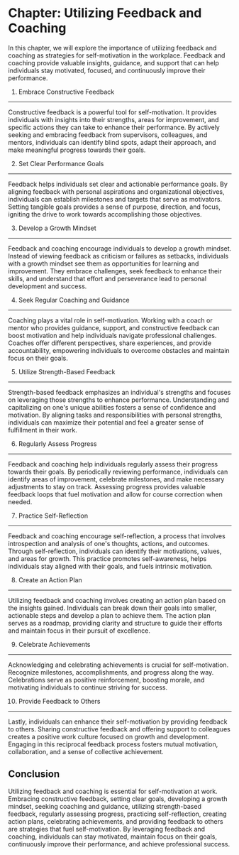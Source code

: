 Chapter: Utilizing Feedback and Coaching
========================================

In this chapter, we will explore the importance of utilizing feedback and coaching as strategies for self-motivation in the workplace. Feedback and coaching provide valuable insights, guidance, and support that can help individuals stay motivated, focused, and continuously improve their performance.

1. Embrace Constructive Feedback
--------------------------------

Constructive feedback is a powerful tool for self-motivation. It provides individuals with insights into their strengths, areas for improvement, and specific actions they can take to enhance their performance. By actively seeking and embracing feedback from supervisors, colleagues, and mentors, individuals can identify blind spots, adapt their approach, and make meaningful progress towards their goals.

2. Set Clear Performance Goals
------------------------------

Feedback helps individuals set clear and actionable performance goals. By aligning feedback with personal aspirations and organizational objectives, individuals can establish milestones and targets that serve as motivators. Setting tangible goals provides a sense of purpose, direction, and focus, igniting the drive to work towards accomplishing those objectives.

3. Develop a Growth Mindset
---------------------------

Feedback and coaching encourage individuals to develop a growth mindset. Instead of viewing feedback as criticism or failures as setbacks, individuals with a growth mindset see them as opportunities for learning and improvement. They embrace challenges, seek feedback to enhance their skills, and understand that effort and perseverance lead to personal development and success.

4. Seek Regular Coaching and Guidance
-------------------------------------

Coaching plays a vital role in self-motivation. Working with a coach or mentor who provides guidance, support, and constructive feedback can boost motivation and help individuals navigate professional challenges. Coaches offer different perspectives, share experiences, and provide accountability, empowering individuals to overcome obstacles and maintain focus on their goals.

5. Utilize Strength-Based Feedback
----------------------------------

Strength-based feedback emphasizes an individual's strengths and focuses on leveraging those strengths to enhance performance. Understanding and capitalizing on one's unique abilities fosters a sense of confidence and motivation. By aligning tasks and responsibilities with personal strengths, individuals can maximize their potential and feel a greater sense of fulfillment in their work.

6. Regularly Assess Progress
----------------------------

Feedback and coaching help individuals regularly assess their progress towards their goals. By periodically reviewing performance, individuals can identify areas of improvement, celebrate milestones, and make necessary adjustments to stay on track. Assessing progress provides valuable feedback loops that fuel motivation and allow for course correction when needed.

7. Practice Self-Reflection
---------------------------

Feedback and coaching encourage self-reflection, a process that involves introspection and analysis of one's thoughts, actions, and outcomes. Through self-reflection, individuals can identify their motivations, values, and areas for growth. This practice promotes self-awareness, helps individuals stay aligned with their goals, and fuels intrinsic motivation.

8. Create an Action Plan
------------------------

Utilizing feedback and coaching involves creating an action plan based on the insights gained. Individuals can break down their goals into smaller, actionable steps and develop a plan to achieve them. The action plan serves as a roadmap, providing clarity and structure to guide their efforts and maintain focus in their pursuit of excellence.

9. Celebrate Achievements
-------------------------

Acknowledging and celebrating achievements is crucial for self-motivation. Recognize milestones, accomplishments, and progress along the way. Celebrations serve as positive reinforcement, boosting morale, and motivating individuals to continue striving for success.

10. Provide Feedback to Others
------------------------------

Lastly, individuals can enhance their self-motivation by providing feedback to others. Sharing constructive feedback and offering support to colleagues creates a positive work culture focused on growth and development. Engaging in this reciprocal feedback process fosters mutual motivation, collaboration, and a sense of collective achievement.

Conclusion
----------

Utilizing feedback and coaching is essential for self-motivation at work. Embracing constructive feedback, setting clear goals, developing a growth mindset, seeking coaching and guidance, utilizing strength-based feedback, regularly assessing progress, practicing self-reflection, creating action plans, celebrating achievements, and providing feedback to others are strategies that fuel self-motivation. By leveraging feedback and coaching, individuals can stay motivated, maintain focus on their goals, continuously improve their performance, and achieve professional success.

